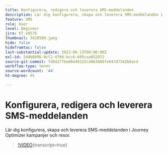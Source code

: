 ```yaml
---
title: Konfigurera, redigera och leverera SMS-meddelanden
description: Lär dig konfigurera, skapa och leverera SMS-meddelanden i Journey Optimizer kampanjer och resor.
feature: SMS
role: User
level: Beginner
jira: KT-10576
thumbnail: 3420509.jpeg
hide: false
hidefromtoc: false
last-substantial-update: 2023-06-13T00:00:00Z
exl-id: 5d4b6896-0cf2-470d-bcc6-695caa852072
source-git-commit: fd9d277be00449155c49b3809fe647d7342b6acd
workflow-type: tm+mt
source-wordcount: '44'
ht-degree: 4%

---
```


# Konfigurera, redigera och leverera SMS-meddelanden

Lär dig konfigurera, skapa och leverera SMS-meddelanden i Journey Optimizer kampanjer och resor.

>[!VIDEO](https://video.tv.adobe.com/v/3420509?quality=12&learn=on){transcript=true}
